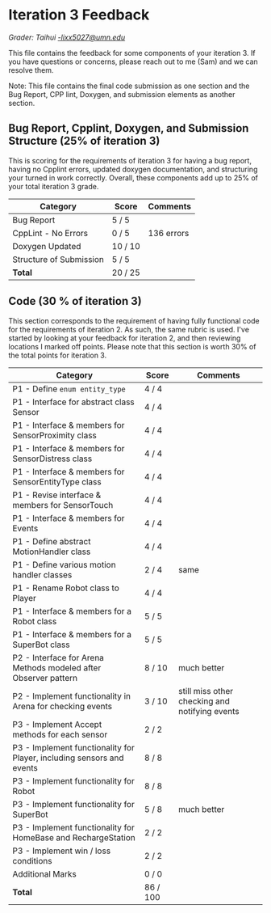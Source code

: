 # Iteration 3 Feedback

*Grader: Taihui -lixx5027@umn.edu*

This file contains the feedback for some components of your iteration 3. If you have questions or concerns, please reach out to me (Sam) and we can resolve them.

Note: This file contains the final code submission as one section and the Bug Report, CPP lint, Doxygen, and submission elements as another section.

## Bug Report, Cpplint, Doxygen, and Submission Structure (25% of iteration 3)

This is scoring for the requirements of iteration 3 for having a bug report, having no Cpplint errors, updated doxygen documentation, and structuring your turned in work correctly. Overall, these components add up to 25% of your total iteration 3 grade.



| **Category**                                  | **Score** | **Comments** |
|-----------------------------------------------|-----------|--------------|
| Bug Report | 5 / 5 |  |
| CppLint - No Errors | 0 / 5 | 136 errors |
| Doxygen Updated | 10 / 10 |  |
| Structure of Submission | 5 / 5 |  |
| **Total** | 20 / 25 |   |

## Code (30 % of iteration 3)

This section corresponds to the requirement of having fully functional code for the requirements of iteration 2. As such, the same rubric is used. I've started by looking at your feedback for iteration 2, and then reviewing locations I marked off points. Please note that this section is worth 30% of the total points for iteration 3.



| **Category**                                  | **Score** | **Comments** |
|-----------------------------------------------|-----------|--------------|
| P1 - Define `enum entity_type` | 4 / 4 |  |
| P1 - Interface for abstract class Sensor | 4 / 4 |  |
| P1 - Interface & members for SensorProximity class | 4 / 4 |  |
| P1 - Interface & members for SensorDistress class | 4 / 4 |  |
| P1 - Interface & members for SensorEntityType class | 4 / 4 |  |
| P1 - Revise interface & members for SensorTouch | 4 / 4 |  |
| P1 - Interface & members for Events | 4 / 4 |  |
| P1 - Define abstract MotionHandler class | 4 / 4 |  |
| P1 - Define various motion handler classes | 2 / 4 | same |
| P1 - Rename Robot class to Player | 4 / 4 |  |
| P1 - Interface & members for a Robot class | 5 / 5 |  |
| P1 - Interface & members for a SuperBot class | 5 / 5 |  |
| P2 - Interface for Arena Methods modeled after Observer pattern | 8 / 10 | much better |
| P2 - Implement functionality in Arena for checking events | 3 / 10 | still miss other checking and notifying events |
| P3 - Implement Accept methods for each sensor | 2 / 2 |  |
| P3 - Implement functionality for Player, including sensors and events | 8 / 8 |  |
| P3 - Implement functionality for Robot | 8 / 8 |  |
| P3 - Implement functionality for SuperBot | 5 / 8 | much better |
| P3 - Implement functionality for HomeBase and RechargeStation | 2 / 2 |  |
| P3 - Implement win / loss conditions | 2 / 2 |  |
| Additional Marks | 0 / 0 |  |
| **Total** | 86 / 100 |   |

